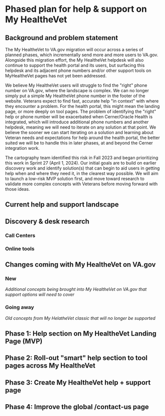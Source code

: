 # Phased plan for help & support on My HealtheVet

## Background and problem statement
The My HealtheVet to VA.gov migration will occur across a series of planned phases, which incrementally send more and more users to VA.gov. Alongside this migration effort, the My HealtheVet helpdesk will also continue to support the health portal and its users, but surfacing this helpdesk and its adjacent phone numbers and/or other support tools on MyHealtheVet pages has not yet been addressed. 

We believe My HealtheVet users will struggle to find the "right" phone number on VA.gov, where the landscape is complex. We can no longer simply put a simple My HealtheVet phone number in the footer of the website.  Veterans expect to find fast, accurate help "in context" with where they encounter a problem. For the health portal, this might mean the landing page, or more deeply on tool pages. The problem of identifying the "right" help or phone number will be exacerbated when Cerner/Oracle Health is integrated, which will introduce additional phone numbers and another helpdesk, meaning we will need to iterate on any solution at that point. We believe the sooner we can start iterating on a solution and learning about Veteran needs and expectations for help around the health portal, the better suited we will be to handle this in later phases, at and beyond the Cerner integration work.

The cartography team identified this risk in Fall 2023 and began prioritizing this work in Sprint 27 (April 1, 2024). Our initial goals are to build on earlier discovery work and identify solution(s) that can begin to aid users in getting help when and where they need it, in the clearest way possible. We will aim to launch a low-risk MVP solution first, and move toward research to validate more complex concepts with Veterans before moving forward with those ideas. 

## Current help and support landscape

## Discovery & desk research

### Call Centers

### Online tools

## Changes coming with My HealtheVet on VA.gov

### New 
_Additional concepts being brought into My HealtheVet on VA.gov that support options will need to cover_

### Going away
_Old concepts from My HelatheVet classic that will no longer be supported_

## Phase 1: Help section on My HealtheVet Landing Page (MVP)

## Phase 2: Roll-out "smart" help section to tool pages across My HealtheVet

## Phase 3: Create My HealtheVet help + support page

## Phase 4: Improve the global /contact-us page 
